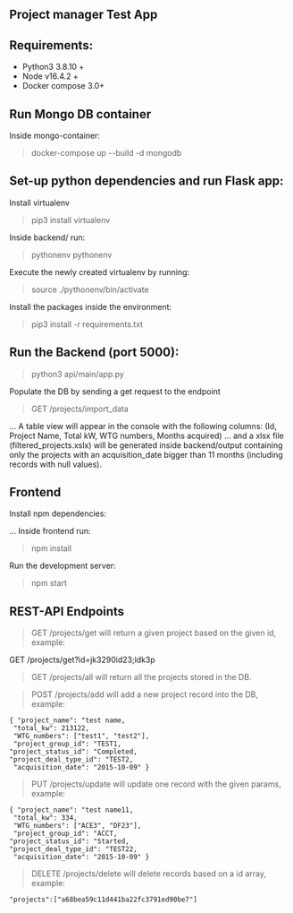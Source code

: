 
## Project manager Test App

## Requirements: 
- Python3 3.8.10 +
- Node v16.4.2 +
- Docker compose 3.0+

## Run Mongo DB container

Inside mongo-container:

> docker-compose up --build -d mongodb

## Set-up python dependencies and run Flask app:

Install virtualenv 
> pip3 install virtualenv

Inside backend/ run:
> pythonenv pythonenv

Execute the newly created virtualenv by running:
> source ./pythonenv/bin/activate

Install the packages inside the environment:
> pip3 install -r requirements.txt

## Run the Backend (port 5000):
> python3 api/main/app.py

Populate the DB by sending a get request to the endpoint
> GET /projects/import_data 

... A table view will appear in the console with the following columns: (Id, Project Name, Total kW, WTG numbers, Months acquired) ... and a xlsx file (filtered_projects.xslx) will be generated inside backend/output containing only the projects with an acquisition_date bigger than 11 months (including records with null values).

## Frontend

Install npm dependencies:

... Inside frontend run:
> npm install

Run the development server:
> npm start

## REST-API Endpoints
> GET /projects/get will return a given project based on the given id, example:

GET /projects/get?id=jk3290id23;ldk3p

> GET /projects/all will return all the projects stored in the DB.


> POST /projects/add will add a new project record into the DB, example:

    { "project_name": "test name,
     "total_kw": 213122,
     "WTG_numbers": ["test1", "test2"],
     "project_group_id": "TEST1,
    "project_status_id": "Completed,
    "project_deal_type_id": "TEST2,
     "acquisition_date": "2015-10-09" }

> PUT /projects/update will update one record with the given params, example:

    { "project_name": "test name11,
     "total_kw": 334,
     "WTG_numbers": ["ACE3", "DF23"],
     "project_group_id": "ACCT,
    "project_status_id": "Started,
    "project_deal_type_id": "TEST22,
     "acquisition_date": "2015-10-09" }


> DELETE /projects/delete will delete records based on a id array, example:

    "projects":["a68bea59c11d441ba22fc3791ed90be7"]




